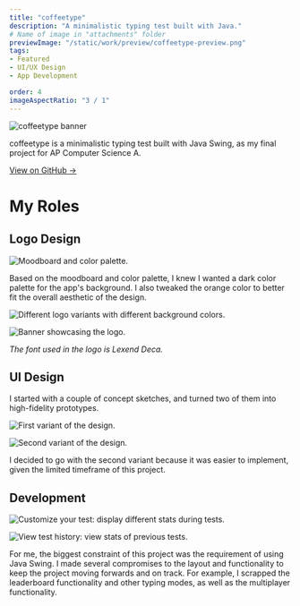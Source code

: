 ```yaml
---
title: "coffeetype"
description: "A minimalistic typing test built with Java."
# Name of image in "attachments" folder
previewImage: "/static/work/preview/coffeetype-preview.png"
tags:
- Featured
- UI/UX Design
- App Development

order: 4
imageAspectRatio: "3 / 1"
---
```


![coffeetype banner](/static/work/preview/coffeetype-preview.png)

coffeetype is a minimalistic typing test built with Java Swing, as my final project for AP Computer Science A.

[View on GitHub →](https://github.com/brendan-ch/coffeetype)

# My Roles

## Logo Design

![Moodboard and color palette.](/static/work/coffeetype/moodboard-and-colors.png)

Based on the moodboard and color palette, I knew I wanted a dark color palette for the app's background. I also tweaked the orange color to better fit the overall aesthetic of the design.

![Different logo variants with different background colors.](/static/work/coffeetype/logos.png)

![Banner showcasing the logo.](/static/work/coffeetype/coffeetype-banner.png)

*The font used in the logo is Lexend Deca.*

## UI Design

I started with a couple of concept sketches, and turned two of them into high-fidelity prototypes.

![First variant of the design.](/static/work/coffeetype/coffeetype-variant-1.png)

![Second variant of the design.](/static/work/coffeetype/coffeetype-variant-2.png)

I decided to go with the second variant because it was easier to implement, given the limited timeframe of this project.

## Development

![Customize your test: display different stats during tests.](/static/work/coffeetype/customize.png)

![View test history: view stats of previous tests.](/static/work/coffeetype/history.png)

For me, the biggest constraint of this project was the requirement of using Java Swing. I made several compromises to the layout and functionality to keep the project moving forwards and on track. For example, I scrapped the leaderboard functionality and other typing modes, as well as the multiplayer functionality.